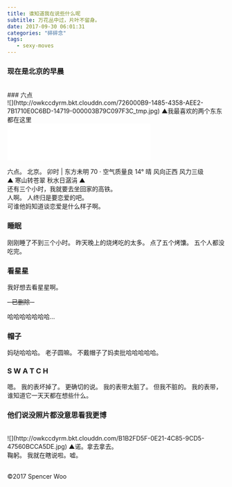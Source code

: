 ```yaml
---
title: 谁知道我在说些什么呢
subtitle: 万花丛中过，片叶不留身。
date: 2017-09-30 06:01:31
categories: "碎碎念"
tags:
   - sexy-moves
---
```


### 现在是北京的早晨
</br>
### 六点
</br>
![](http://owkccdyrm.bkt.clouddn.com/726000B9-1485-4358-AEE2-7B1710E0C6BD-14719-000003B79C097F3C_tmp.jpg)
▲我最喜欢的两个东东都在这里
</br>
<iframe frameborder="no" border="0" marginwidth="0" marginheight="0" width=330 height=86 src="//music.163.com/outchain/player?type=2&id=425137411&auto=1&height=66"></iframe>

六点。
北京。
卯时 | 东方未明
70 · 空气质量良
14° 晴
风向正西 风力三级
</br>
▲ 寒山转苍翠 秋水日潺涓 ▲
</br>
还有三个小时，我就要去坐回家的高铁。
</br>
人啊。
人终归是要恋爱的吧。
</br>
可谁他妈知道谈恋爱是什么样子啊。
</br>
### 睡眠
刚刚睡了不到三个小时。
昨天晚上的烧烤吃的太多。
点了五个烤馕。
五个人都没吃完。
</br>
### 看星星
我好想去看星星啊。

<del>- 已删除 -</del>

哈哈哈哈哈哈哈...
</br>
### 帽子
妈哒哈哈哈。
老子圆嘛。
不戴帽子了妈卖批哈哈哈哈哈。
</br>
### S W A T C H
嗯。
我的表坏掉了。
更确切的说。
我的表带太脏了。
但我不脏的。
我的表带，谁知道它一天天都在想些什么。
</br>
### 他们说没照片都没意思看我更博
</br>
![](http://owkccdyrm.bkt.clouddn.com/B1B2FD5F-0E21-4C85-9CD5-47560BCCA5DE.jpg)
▲诺。拿去拿去。
</br>
鞠躬。
我就在瞎说啦。嘘。
</br>
</br>

©2017 Spencer Woo
